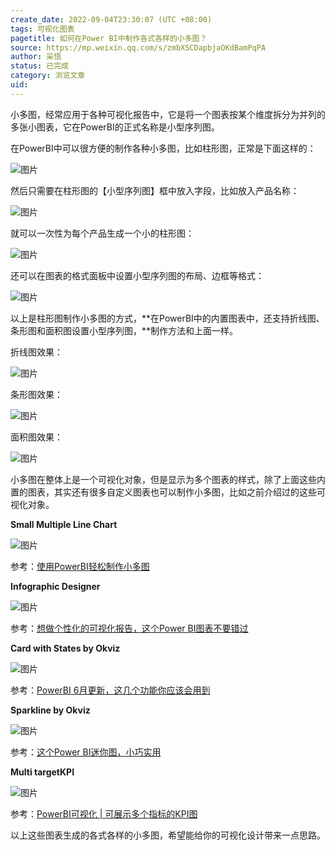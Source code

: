 ```yaml
---
create_date: 2022-09-04T23:30:07 (UTC +08:00)
tags: 可视化图表
pagetitle: 如何在Power BI中制作各式各样的小多图？
source: https://mp.weixin.qq.com/s/zmbXSCDapbjaOKdBamPqPA
author: 采悟
status: 已完成
category: 浏览文章
uid: 
---
```


小多图，经常应用于各种可视化报告中，它是将一个图表按某个维度拆分为并列的多张小图表，它在PowerBI的正式名称是小型序列图。

在PowerBI中可以很方便的制作各种小多图，比如柱形图，正常是下面这样的：

![图片](https://mmbiz.qpic.cn/mmbiz_png/aHEbZtANQJOUvYa39GTLBCwRRdav9JyqBPqy2orlSzO9YoGQuyJxWpkUcsB5ZjAX9GUbEpd2lOD49Iibzw48icWA/640?wx_fmt=png&wxfrom=5&wx_lazy=1&wx_co=1)

然后只需要在柱形图的【小型序列图】框中放入字段，比如放入产品名称：

![图片](https://mmbiz.qpic.cn/mmbiz_png/aHEbZtANQJOUvYa39GTLBCwRRdav9Jyqb8Sphe8NzUYricQNkrq8uHwo1YEqgFEBVAWOb1rErKiclqSam9jrXZSQ/640?wx_fmt=png&wxfrom=5&wx_lazy=1&wx_co=1)

就可以一次性为每个产品生成一个小的柱形图：

![图片](https://mmbiz.qpic.cn/mmbiz_png/aHEbZtANQJOUvYa39GTLBCwRRdav9JyqyIZVoK2Ry1Gry3jWpBAsHOL2AH3DKNwxalktme2VbdBiaPk5eO1RWicg/640?wx_fmt=png&wxfrom=5&wx_lazy=1&wx_co=1)

还可以在图表的格式面板中设置小型序列图的布局、边框等格式：

![图片](https://mmbiz.qpic.cn/mmbiz_png/aHEbZtANQJOUvYa39GTLBCwRRdav9JyqHImQPUBtkkfC8icpeoxlTu1vmTDvbKsta0zraHgibS0UQVWN4v8cJFoQ/640?wx_fmt=png&wxfrom=5&wx_lazy=1&wx_co=1)

以上是柱形图制作小多图的方式，**在PowerBI中的内置图表中，还支持折线图、条形图和面积图设置小型序列图，**制作方法和上面一样。

折线图效果：

![图片](https://mmbiz.qpic.cn/mmbiz_png/aHEbZtANQJOUvYa39GTLBCwRRdav9Jyqwd8bq6vr8sen1DCO4zPuuV10XBNw1Un6qlp45sABAfxI9zMXWMUhOA/640?wx_fmt=png&wxfrom=5&wx_lazy=1&wx_co=1)

条形图效果：

![图片](https://mmbiz.qpic.cn/mmbiz_png/aHEbZtANQJOUvYa39GTLBCwRRdav9JyqhUhF5s77iaiaS2NUMY2L52pQLw9PiaDLiceKorRoOsn037tZqRfTLrVtnA/640?wx_fmt=png&wxfrom=5&wx_lazy=1&wx_co=1)

面积图效果：

![图片](https://mmbiz.qpic.cn/mmbiz_png/aHEbZtANQJOUvYa39GTLBCwRRdav9JyqaicCwEmytQbGVh1iaBnolR0cU4n6NG7XSOCw1SWwPp135t3uUgK7aSXQ/640?wx_fmt=png&wxfrom=5&wx_lazy=1&wx_co=1)

小多图在整体上是一个可视化对象，但是显示为多个图表的样式，除了上面这些内置的图表，其实还有很多自定义图表也可以制作小多图，比如之前介绍过的这些可视化对象。

**Small Multiple Line Chart**

![图片](https://mmbiz.qpic.cn/mmbiz_jpg/aHEbZtANQJMp7K0o3HnYvEbDRVkeAGIkG6a5Im5TiaUUJHA8R3GBZgxngleMic74Edvkv3hFTaa7qBLVCPdJsd6A/640?wx_fmt=jpeg&wxfrom=5&wx_lazy=1&wx_co=1)

参考：[使用PowerBI轻松制作小多图](http://mp.weixin.qq.com/s?__biz=MzA4MzQwMjY4MA==&mid=2484070982&idx=1&sn=69385806511a35978dae54e80b114696&chksm=8e0c4091b97bc987ee80ddd37fc1e2ef1d1a7bb7471fa5bd9571b1ef4944d9f42357e596dfc7&scene=21#wechat_redirect)  

**Infographic Designer**

![图片](https://mmbiz.qpic.cn/mmbiz_png/aHEbZtANQJMJicRvR3P1AOxYLEAC63pt1YqIqDOKThnQjV7J295JCXibUASD4KkZZy7ALZn4tXOgD81rmOkOoicoQ/640?wx_fmt=png&wxfrom=5&wx_lazy=1&wx_co=1)

参考：[想做个性化的可视化报告，这个Power BI图表不要错过](http://mp.weixin.qq.com/s?__biz=MzA4MzQwMjY4MA==&mid=2484071159&idx=1&sn=159e2ad86104c9bdb38d00d00aafe819&chksm=8e0c4020b97bc936abbadaeeb4ac0d6bf9b2a2a64ca967ddb88b2f44265202378a10ad5a6fcd&scene=21#wechat_redirect)

**Card with States by Okviz**

![图片](https://mmbiz.qpic.cn/mmbiz_png/aHEbZtANQJMJicRvR3P1AOxYLEAC63pt17OTkO9bt6TqMcxC4d0xibwibGLNECQaVZ75hx5yKKD5dh5icWyzCLm2ZA/640?wx_fmt=png&wxfrom=5&wx_lazy=1&wx_co=1)

参考：[PowerBI 6月更新，这几个功能你应该会用到](http://mp.weixin.qq.com/s?__biz=MzA4MzQwMjY4MA==&mid=2484071678&idx=1&sn=716bbead2c5ccc35cf4b9486257c82db&chksm=8e0c4629b97bcf3fd5cf382f88a6d7af4cd546d0aefe3b61c59c196b975f50aa8c45502ba462&scene=21#wechat_redirect)

**Sparkline by Okviz**

![图片](https://mmbiz.qpic.cn/mmbiz_png/aHEbZtANQJPZ7PBib8zibWKqdfFhzLWs4VahFRpb4HrlUwUib6rhYdjoFleEEus3RicNJ3I44M8mgc9EMKH1HuxgfA/640?wx_fmt=png&wxfrom=5&wx_lazy=1&wx_co=1)

参考：[这个Power BI迷你图，小巧实用](http://mp.weixin.qq.com/s?__biz=MzA4MzQwMjY4MA==&mid=2484072525&idx=1&sn=4357859fdad3c3f7046163e3669c61ad&chksm=8e0c5a9ab97bd38c9aee957c4a56beba70f31d4d52a66302606a2504303e6408fa5afd603706&scene=21#wechat_redirect)  

**Multi targetKPI**

![图片](https://mmbiz.qpic.cn/mmbiz_png/aHEbZtANQJOuIuSxDjVKtPIjibMQ4RUbJcAKfPQkaPibfYjRLWXf5NibNkRGO0eoVqwj9pcVo8MxHjCHV5iaCFdtiaw/640?wx_fmt=png&wxfrom=5&wx_lazy=1&wx_co=1)

参考：[PowerBI可视化 | 可展示多个指标的KPI图](http://mp.weixin.qq.com/s?__biz=MzA4MzQwMjY4MA==&mid=2484081418&idx=1&sn=5a9f4d641a76420eaf076c9eda5fc048&chksm=8e13b9ddb96430cb894bfc03ed66c43e8b71c433296345d0ad540f23451201534b51b3115bf6&scene=21#wechat_redirect)  

以上这些图表生成的各式各样的小多图，希望能给你的可视化设计带来一点思路。


